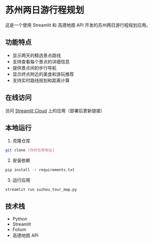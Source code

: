 # 苏州两日游行程规划

这是一个使用 Streamlit 和 高德地图 API 开发的苏州两日游行程规划应用。

## 功能特点

- 显示两天的精选景点路线
- 支持查看每个景点的详细信息
- 提供景点间的步行导航
- 显示终点附近的美食和游玩推荐
- 支持实时路线规划和距离计算

## 在线访问

访问 [Streamlit Cloud](https://streamlit.io/cloud) 上的应用（部署后更新链接）

## 本地运行

1. 克隆仓库
```bash
git clone [你的仓库地址]
```

2. 安装依赖
```bash
pip install -r requirements.txt
```

3. 运行应用
```bash
streamlit run suzhou_tour_map.py
```

## 技术栈

- Python
- Streamlit
- Folium
- 高德地图 API 